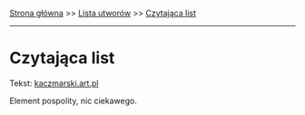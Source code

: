 [Strona główna](../index.md) >> [Lista utworów](../list.md) >> [Czytająca list](111.md)

---

# Czytająca list

Tekst: [kaczmarski.art.pl](https://www.kaczmarski.art.pl/tworczosc/wiersze/czytajaca-list/)

Element pospolity, nic ciekawego.
